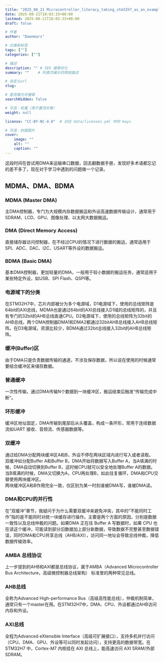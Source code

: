 ```yaml
---
title: "2025_08_21 Microcontroller_literacy_taking_stm32h7_as_an_example"
date: 2025-08-21T18:03:33+08:00
lastmod: 2025-08-21T18:03:33+08:00
draft: false

# 作者
author: "Downmars"

# 分类和标签
tags: [""]
categories: [""]

# 描述
description: "" # SEO 搜索优化
summary: ""    # 列表页展示的简短描述

# 自定义url
slug:

# 是否被允许搜索
searchHidden: false

# 可选：权重（用于置顶文章）
weight: null

license: "CC-BY-NC-4.0"  # 对应 data/licenses.yml 中的 keys

# 可选：封面图片
cover:
    image: ""
    alt: ""
    caption: ""
---
```


这段时间在尝试用DMA来运输串口数据，回去翻数据手册，发现好多术语都忘记的差不多了，现在对于学习中遇到的问题做一个记录。  

## MDMA、DMA、BDMA  
### MDMA (Master DMA)  
主DMA控制器，专门为大规模内存数据搬运和外设高速数据传输设计，通常用于SDRAM、LCD、GPU、图像处理、以太网大数据搬运。  

### DMA (Direct Memory Access)  
直接储存器访问控制器，在不经过CPU的情况下进行数据的搬运，通常适用于SPI、ADC、DAC、I2C、USART等外设的数据搬运。  

### BDMA (Basic DMA)  
基本DMA控制器，更加轻量的DMA，一般用于较小数据的搬运任务，通常适用于某些特定外设，如USB、SPI Flash、QSPI等。  

### 电源域下的分类  
在STM32H7中，芯片内部被分为多个电源域，D1电源域下，使用的总线矩阵是64bit的AXI总线，MDMA也是通过64bit的AXI总线接入D1域的总线矩阵的，并且有专门的32bit的AHB总线直通CPU。D2电源域下，使用的总线矩阵为32bit的AHB总线，两个DMA控制器DMA1和DMA2都通过32bitAHB总线接入AHB总线矩阵。在D3电源域，资源比较少，BDMA通过32bit总线接入32bit的AHB总线矩阵。  

### 缓冲(Buffer)区  
由于DMA只是负责数据传输的通道，不涉及保存数据，所以说在使用的时候通常要结合缓冲区来储存数据。  

### 普通缓冲  
一次性传输，通过DMA传输N个数据到一块缓冲区，搬运结束后触发“传输完成中断”。

### 环形缓冲  
缓冲区地址固定，DMA传输到尾部后从头覆盖，构成一条环形，常用于连续数据流如UART 接收、音频流、传感器数据等。  

### 双缓冲  
通过给DMA分配两块缓冲区A和B，外设不停在两块区域内进行写入或者读取。  
双缓冲如分配Buffer A和Buffer B，DMA开始将数据写入Buffer A，当A填满的时候，DMA自动切换到Buffer B，这时候CPU就可以安全地处理Buffer A的数据。当B填满的时候，DMA又切换为A，CPU再处理B，如此往复循环，DMA和CPU交替使用两块缓冲区。  
两块缓冲区A和B作用完全一致，仅区别为某一时刻谁被DMA写，谁被DMA读。  

### DMA和CPU的并行性  
在“双缓冲”章节，我疑问于为什么需要双缓冲来避免冲突，其中的“不能同时工作”指的是不能同时对统一块缓存进行操作。主要是两个方面的原因，分别是数据一致性以及总线仲裁的问题。如果DMA 正在往 Buffer A 写数据时，如果 CPU 也在读这个缓冲，可能读到部分旧数据加上部分新数据，导致数据不完整甚至数据错误，同时DMA和CPU共享总线（AHB/AXI），访问同一地址会导致总线仲裁，降低数据传输效率。

### AMBA 总线协议  
上一步提到的AHB和AXI都是总线协议，属于AMBA（Advanced Microcontroller Bus Architecture，高级微控制器总线架构） 标准里的两种常见总线。  

### AHB总线  
全称为Advanced High-performance Bus（高级高性能总线），仲裁机制简单，通常只有一个master在用。在STM32H7中，DMA、CPU、外设都通过AHB访问内存和外设。  

### AXI总线  
全程为Advanced eXtensible Interface（高级可扩展接口），支持多机并行访问（CPU、DMA、GPU、外设等可以同时发起访问），支持更高的数据带宽。在 STM32H7 中，Cortex-M7 内核挂在 AXI 总线上，能高速访问 AXI SRAM/外部 SDRAM。  
